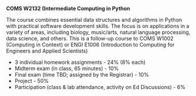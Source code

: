 **COMS W2132 (Intermediate Computing in Python**

The course combines essential data structures and algorithms in Python with practical software development skills. The focus is on applications in a variety of areas, including biology, music/arts, natural language processing, data science, and others. This is a follow-up course to COMS W1002 (Computing in Context) or ENGI E1006 (Introduction to Computing for Engineers and Applied Scientists)

- 3 individual homework assignments - 24% (8% each)
- Midterm exam (in class, 65 minutes) - 10%
- Final exam (time TBD; assigned by the Registrar) - 10%
- Project - 50%
- Participation (class & lab attendance, activity on Ed Discussions) - 6%

